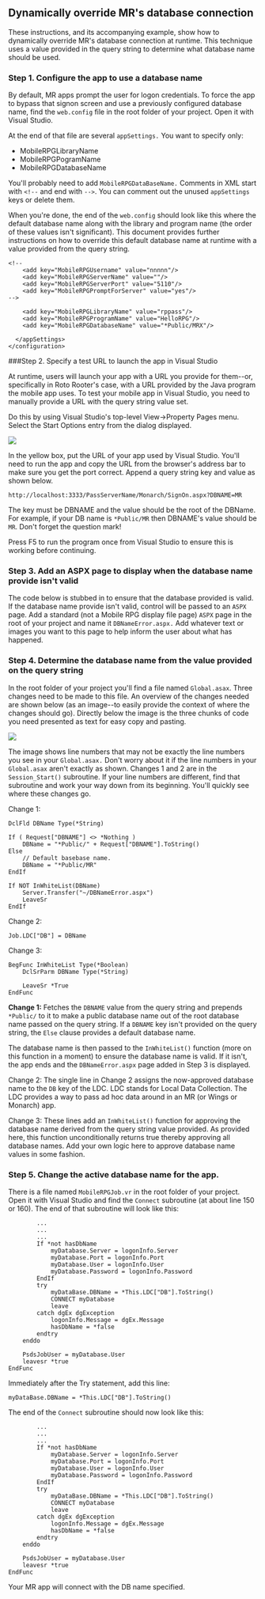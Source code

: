 
Dynamically override MR's database connection
---

These instructions, and its accompanying example, show how to dynamically override MR's database connection at runtime. This technique uses a value provided in the query string to determine what database name should be used. 

### Step 1. Configure the app to use a database name 

By default, MR apps prompt the user for logon credentials. To force the app to bypass that signon screen and use a previously configured database name, find the `web.config` file in the root folder of your project. Open it with Visual Studio. 

At the end of that file are several `appSettings.` You want to specify only: 

  * MobileRPGLibraryName
  * MobileRPGPogramName
  * MobileRPGDatabaseName 

You'll probably need to add `MobileRPGDataBaseName.` Comments in XML start with `<!--` and end with `-->`. You can comment out the unused `appSettings` keys or delete them.

When you're done, the end of the `web.config` should look like this where the default database name along with the library and program name (the order of these values isn't significant). This document provides further instructions on how to override this default database name at runtime with a value provided from the query string.

    <!--
        <add key="MobileRPGUsername" value="nnnnn"/>
        <add key="MobileRPGServerName" value=""/>
        <add key="MobileRPGServerPort" value="5110"/>
        <add key="MobileRPGPromptForServer" value="yes"/>
    -->
    
        <add key="MobileRPGLibraryName" value="rppass"/>
        <add key="MobileRPGProgramName" value="HelloRPG"/>
        <add key="MobileRPGDatabaseName" value="*Public/MRX"/>
    
      </appSettings>
    </configuration>


###Step 2. Specify a test URL to launch the app in Visual Studio

At runtime, users will launch your app with a URL you provide for them--or, specifically in Roto Rooter's case, with a URL provided by the Java program the mobile app uses. To test your mobile app in Visual Studio, you need to manually provide a URL with the query string value set. 

Do this by using Visual Studio's top-level View->Property Pages menu. Select the Start Options entry from the dialog displayed.

![](https://dl.dropboxusercontent.com/u/19172063/ProjectProperties.png)

In the yellow box, put the URL of your app used by Visual Studio. You'll need to run the app and copy the URL from the browser's address bar to make sure you get the port correct. Append a query string key and value as shown below.   

    http://localhost:3333/PassServerName/Monarch/SignOn.aspx?DBNAME=MR

The key must be DBNAME and the value should be the root of the DBName. For example, if your DB name is `*Public/MR` then DBNAME's value should be `MR`. Don't forget the question mark! 

Press F5 to run the program once from Visual Studio to ensure this is working before continuing.


### Step 3. Add an ASPX page to display when the database name provide isn't valid

The code below is stubbed in to ensure that the database provided is valid. If the database name provide isn't valid, control will be passed to an `ASPX` page. Add a standard (not a Mobile RPG display file page) `ASPX` page in the root of your project and name it `DBNameError.aspx.` Add whatever text or images you want to this page to help inform the user about what has happened. 
 
### Step 4. Determine the database name from the value provided on the query string

In the root folder of your project you'll find a file named `Global.asax`. Three changes need to be made to this file. An overview of the changes needed are shown below (as an image--to easily provide the context of where the changes should go). Directly below the image is the three chunks of code you need presented as text for easy copy and pasting.  

![](https://dl.dropboxusercontent.com/u/19172063/globalasax.code.png)

The image shows line numbers that may not be exactly the line numbers you see in your `Global.asax.` Don't worry about it if the line numbers in your `Global.asax` aren't exactly as shown. Changes 1 and 2 are in the `Session_Start()` subroutine. If your line numbers are different, find that subroutine and work your way down from its beginning. You'll quickly see where these changes go.   

Change 1:

    DclFld DBName Type(*String) 
    
    If ( Request["DBNAME"] <> *Nothing ) 
        DBName = "*Public/" + Request["DBNAME"].ToString()
    Else 
        // Default basebase name.
        DBName = "*Public/MR" 
    EndIf 
    
    If NOT InWhiteList(DBName) 
        Server.Transfer("~/DBNameError.aspx") 
        LeaveSr 
    EndIf

Change 2: 

    Job.LDC["DB"] = DBName

Change 3:
 
    BegFunc InWhiteList Type(*Boolean)
        DclSrParm DBName Type(*String)
        
        LeaveSr *True 
    EndFunc             

**Change 1:** Fetches the `DBNAME` value from the query string and prepends `*Public/` to it to make a public database name out of the root database name passed on the query string. If a `DBNAME` key isn't provided on the query string, the `Else` clause provides a default database name.  

The database name is then passed to the `InWhiteList()` function (more on this function in a moment) to ensure the database name is valid. If it isn't, the app ends and the `DBNameError.aspx` page added in Step 3 is displayed. 
 
Change 2: The single line in Change 2 assigns the now-approved database name to the `DB` key of the LDC. LDC stands for Local Data Collection. The LDC provides a way to pass ad hoc data around in an MR (or Wings or Monarch) app. 

Change 3: These lines add an `InWhiteList()` function for approving the database name derived from the query string value provided. As provided here, this function unconditionally returns true thereby approving all database names. Add your own logic here to approve database name values in some fashion.

### Step 5. Change the active database name for the app. 

There is a file named `MobileRPGJob.vr` in the root folder of your project. Open it with Visual Studio and find the `Connect` subroutine (at about line 150 or 160). The end of that subroutine will look like this:
   
            ...
            ...
            ...
    		If *not hasDbName
    			myDatabase.Server = logonInfo.Server
    			myDatabase.Port = logonInfo.Port
    			myDatabase.User = logonInfo.User
    			myDatabase.Password = logonInfo.Password
    		EndIf
            try
                myDataBase.DBName = *This.LDC["DB"].ToString()
                CONNECT myDatabase
                leave
            catch dgEx dgException
                logonInfo.Message = dgEx.Message
    			hasDbName = *false
            endtry
        enddo
    
        PsdsJobUser = myDatabase.User
    	leavesr *true
    EndFunc

Immediately after the Try statement, add this line:

    myDataBase.DBName = *This.LDC["DB"].ToString()

The end of the `Connect` subroutine should now look like this:

            ...
            ...
            ...
    		If *not hasDbName
    			myDatabase.Server = logonInfo.Server
    			myDatabase.Port = logonInfo.Port
    			myDatabase.User = logonInfo.User
    			myDatabase.Password = logonInfo.Password
    		EndIf
            try
                myDataBase.DBName = *This.LDC["DB"].ToString()
                CONNECT myDatabase
                leave
            catch dgEx dgException
                logonInfo.Message = dgEx.Message
    			hasDbName = *false
            endtry
        enddo
    
        PsdsJobUser = myDatabase.User
    	leavesr *true
    EndFunc

Your MR app will connect with the DB name specified. 